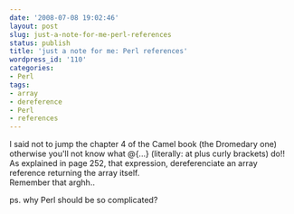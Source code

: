 ```yaml
---
date: '2008-07-08 19:02:46'
layout: post
slug: just-a-note-for-me-perl-references
status: publish
title: 'just a note for me: Perl references'
wordpress_id: '110'
categories:
- Perl
tags:
- array
- dereference
- Perl
- references
---
```


I said not to jump the chapter 4 of the Camel book (the Dromedary one) otherwise you'll not know what @{...} (literally: at plus curly brackets) do!!  
As explained in page 252, that expression, dereferenciate an array reference returning the array itself.  
Remember that arghh..  
  
ps. why Perl should be so complicated?  

